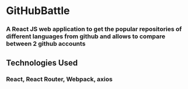 # GitHubBattle

### A React JS web application to get the popular repositories of different languages from github and allows to compare between 2 github accounts 

## Technologies Used
### React, React Router, Webpack, axios 